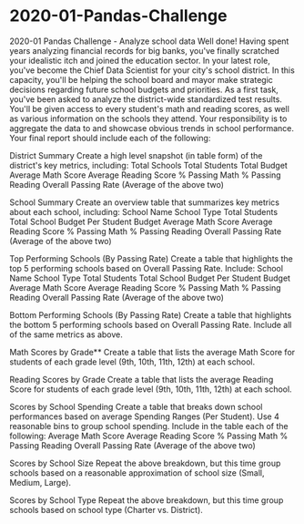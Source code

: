 # 2020-01-Pandas-Challenge
2020-01 Pandas Challenge - Analyze school data
Well done! Having spent years analyzing financial records for big banks, you've finally scratched your idealistic itch and joined the education sector. In your latest role, you've become the Chief Data Scientist for your city's school district. In this capacity, you'll be helping the  school board and mayor make strategic decisions regarding future school budgets and priorities.
As a first task, you've been asked to analyze the district-wide standardized test results. You'll be given access to every student's math and reading scores, as well as various information on the schools they attend. Your responsibility is to aggregate the data to and showcase obvious trends in school performance.
Your final report should include each of the following:

District Summary
  Create a high level snapshot (in table form) of the district's key metrics, including:
    Total Schools
    Total Students
    Total Budget
    Average Math Score
    Average Reading Score
    % Passing Math
    % Passing Reading
    Overall Passing Rate (Average of the above two)

School Summary
  Create an overview table that summarizes key metrics about each school, including:
    School Name
    School Type
    Total Students
    Total School Budget
    Per Student Budget
    Average Math Score
    Average Reading Score
    % Passing Math
    % Passing Reading
    Overall Passing Rate (Average of the above two)

Top Performing Schools (By Passing Rate)
  Create a table that highlights the top 5 performing schools based on Overall Passing Rate. Include:
    School Name
    School Type
    Total Students
    Total School Budget
    Per Student Budget
    Average Math Score
    Average Reading Score
    % Passing Math
    % Passing Reading
    Overall Passing Rate (Average of the above two)

Bottom Performing Schools (By Passing Rate)
  Create a table that highlights the bottom 5 performing schools based on Overall Passing Rate. Include all of the same metrics as above.

Math Scores by Grade**
  Create a table that lists the average Math Score for students of each grade level (9th, 10th, 11th, 12th) at each school.

Reading Scores by Grade
  Create a table that lists the average Reading Score for students of each grade level (9th, 10th, 11th, 12th) at each school.

Scores by School Spending
   Create a table that breaks down school performances based on average Spending Ranges (Per Student). Use 4 reasonable bins to group school spending. Include in the table each of the following:
    Average Math Score
    Average Reading Score
    % Passing Math
    % Passing Reading
    Overall Passing Rate (Average of the above two)

Scores by School Size
  Repeat the above breakdown, but this time group schools based on a reasonable approximation of school size (Small, Medium, Large).

Scores by School Type
  Repeat the above breakdown, but this time group schools based on school type (Charter vs. District).
